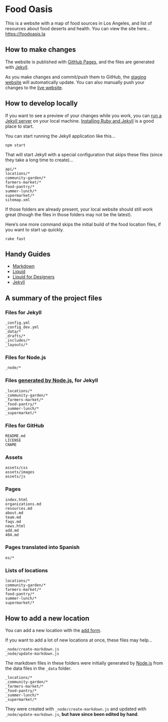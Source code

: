 
# Food Oasis

This is a website with a map of food sources in Los Angeles, and list of resources about food deserts and health. You can view the site here…
https://foodoasis.la

## How to make changes

The website is published with [GitHub Pages](https://pages.github.com), and the files are generated with [Jekyll](http://jekyllrb.com).

As you make changes and commit/push them to GitHub, the [staging website](https://staging.foodoasis.la) will automatically update. You can also manually push your changes to the [live website](https://github.com/foodoasisla/foodoasis.la).

## How to develop locally

If you want to see a preview of your changes while you work, you can [run a Jekyll server](https://jekyllrb.com) on your local machine. [Installing Ruby and Jekyll](https://jekyllrb.com/docs/installation/) is a good place to start.

You can start running the Jekyll application like this...

```npm start```

That will start Jekyll with a special configuration that skips these files (since they take a long time to create)…

```
api/*
locations/*
community-garden/*
farmers-market/*
food-pantry/*
summer-lunch/*
supermarket/*
sitemap.xml
```

If those folders are already present, your local website should still work great (though the files in those folders may not be the latest).

Here’s one more command skips the initial build of the food location files, if you want to start up quickly.

```rake fast```

## Handy Guides

* [Markdown](https://guides.github.com/features/mastering-markdown/)
* [Liquid](https://shopify.github.io/liquid/)
* [Liquid for Designers](https://github.com/Shopify/liquid/wiki/Liquid-for-Designers)
* [Jekyll](https://jekyllrb.com/docs/home/)

## A summary of the project files

### Files for Jekyll
```
_config.yml
_config_dev.yml
_data/*
_drafts/*
_includes/*
_layouts/*

```

### Files for Node.js
```
_node/*
```

### Files [generated by Node.js](#how-to-add-a-new-location), for Jekyll
```
_locations/*
_community-garden/*
_farmers-market/*
_food-pantry/*
_summer-lunch/*
_supermarket/*
```

### Files for GitHub
```
README.md
LICENSE
CNAME
```

### Assets
```
assets/css
assets/images
assets/js
```

### Pages
```
index.html
organizations.md
resources.md
about.md
team.md
faqs.md
news.html
add.md
404.md
```

### Pages translated into Spanish
```
es/*
```

### Lists of locations
```
locations/*
community-garden/*
farmers-market/*
food-pantry/*
summer-lunch/*
supermarket/*
```

## How to add a new location

You can add a new location with the [add form](https://foodoasis.la/add/).

If you want to add a lot of new locations at once, these files may help…

```
_node/create-markdown.js
_node/update-markdown.js
```

The markdown files in these folders were initially generated by [Node.js](https://nodejs.org) from the data files in the `_data` folder.

```
_locations/*
_community-garden/*
_farmers-market/*
_food-pantry/*
_summer-lunch/*
_supermarket/*
```

They were created with `_node/create-markdown.js` and updated with `_node/update-markdown.js`, **but have since been edited by hand**.
